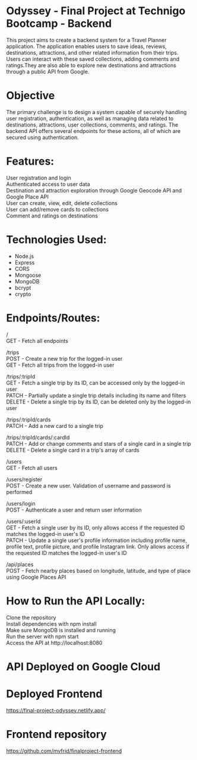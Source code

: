 # Odyssey - Final Project at Technigo Bootcamp - Backend
This project aims to create a backend system for a Travel Planner application. The application enables users to save ideas, reviews, destinations, attractions, and other related information from their trips. Users can interact with these saved collections, adding comments and ratings.They are also able to explore new destinations and attractions through a public API from Google.

# Objective
The primary challenge is to design a system capable of securely handling user registration, authentication, as well as managing data related to destinations, attractions, user collections, comments, and ratings. The backend API offers several endpoints for these actions, all of which are secured using authentication.

# Features:
User registration and login  
Authenticated access to user data  
Destination and attraction exploration through Google Geocode API and Google Place API  
User can create, view, edit, delete collections  
User can add/remove cards to collections  
Comment and ratings on destinations  

# Technologies Used:
- Node.js
- Express
- CORS
- Mongoose
- MongoDB
- bcrypt
- crypto

# Endpoints/Routes:
/  
GET - Fetch all endpoints  
  
/trips  
POST - Create a new trip for the logged-in user  
GET - Fetch all trips from the logged-in user  
  
/trips/:tripId  
GET - Fetch a single trip by its ID, can be accessed only by the logged-in user  
PATCH - Partially update a single trip details including its name and filters  
DELETE - Delete a single trip by its ID, can be deleted only by the logged-in user  
  
/trips/:tripId/cards  
PATCH - Add a new card to a single trip  
  
/trips/:tripId/cards/:cardId  
PATCH - Add or change comments and stars of a single card in a single trip  
DELETE - Delete a single card in a trip's array of cards  
  
/users  
GET - Fetch all users  
  
/users/register  
POST - Create a new user. Validation of username and password is performed  
  
/users/login  
POST - Authenticate a user and return user information  
  
/users/:userId  
GET - Fetch a single user by its ID, only allows access if the requested ID matches the logged-in user's ID  
PATCH - Update a single user's profile information including profile name, profile text, profile picture, and profile Instagram link. Only allows access if the requested ID matches the logged-in user's ID  
  
/api/places  
POST - Fetch nearby places based on longitude, latitude, and type of place using Google Places API  


# How to Run the API Locally:
Clone the repository  
Install dependencies with npm install  
Make sure MongoDB is installed and running  
Run the server with npm start  
Access the API at http://localhost:8080  

# API Deployed on Google Cloud

# Deployed Frontend
https://final-project-odyssey.netlify.app/

# Frontend repository
https://github.com/mvfrid/finalproject-frontend

